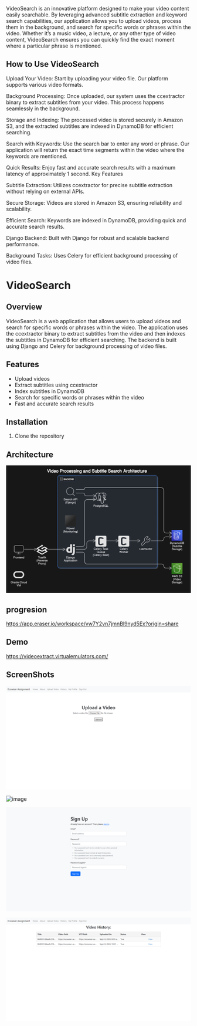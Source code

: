 

VideoSearch is an innovative platform designed to make your video content easily searchable. By leveraging advanced subtitle extraction and keyword search capabilities, our application allows you to upload videos, process them in the background, and search for specific words or phrases within the video. Whether it’s a music video, a lecture, or any other type of video content, VideoSearch ensures you can quickly find the exact moment where a particular phrase is mentioned.


## How to Use VideoSearch

Upload Your Video: Start by uploading your video file. Our platform supports various video formats.

Background Processing: Once uploaded, our system uses the ccextractor binary to extract subtitles from your video. This process happens seamlessly in the background.

Storage and Indexing: The processed video is stored securely in Amazon S3, and the extracted subtitles are indexed in DynamoDB for efficient searching.

Search with Keywords: Use the search bar to enter any word or phrase. Our application will return the exact time segments within the video where the keywords are mentioned.

Quick Results: Enjoy fast and accurate search results with a maximum latency of approximately 1 second.
Key Features

Subtitle Extraction: Utilizes ccextractor for precise subtitle extraction without relying on external APIs.

Secure Storage: Videos are stored in Amazon S3, ensuring reliability and scalability.

Efficient Search: Keywords are indexed in DynamoDB, providing quick and accurate search results.

Django Backend: Built with Django for robust and scalable backend performance.

Background Tasks: Uses Celery for efficient background processing of video files.


# VideoSearch

## Overview

VideoSearch is a web application that allows users to upload videos and search for specific words or phrases within the video. The application uses the ccextractor binary to extract subtitles from the video and then indexes the subtitles in DynamoDB for efficient searching. The backend is built using Django and Celery for background processing of video files.

## Features

- Upload videos
- Extract subtitles using ccextractor
- Index subtitles in DynamoDB
- Search for specific words or phrases within the video
- Fast and accurate search results

## Installation

1. Clone the repository

## Architecture 

![alt text](image.png)

## progresion 

https://app.eraser.io/workspace/vw7Y2vn7jmnBl9nyd5Ex?origin=share


## Demo
https://videoextract.virtualemulators.com/


## ScreenShots

![alt text](image-1.png)

![image](https://github.com/user-attachments/assets/5085b3b2-2266-4776-bc70-409cd53d3457)

![alt text](image-2.png)

![alt text](image-3.png)
